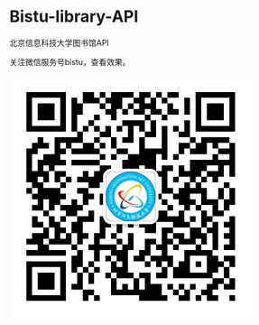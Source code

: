 Bistu-library-API
=================

北京信息科技大学图书馆API

关注微信服务号bistu，查看效果。

<img src="./public/img/bistu.jpg"/>
